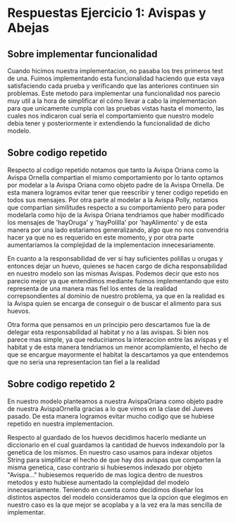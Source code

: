 # Respuestas Ejercicio 1: Avispas y Abejas

## Sobre implementar funcionalidad
Cuando hicimos nuestra implementacion, no pasaba los tres primeros test de una. Fuimos implementando esta funcionalidad haciendo que esta vaya satisfaciendo cada prueba y verificando que las anteriores continuen sin problemas. Este metodo para implementar una funcionalidad nos parecio muy util a la hora de simplificar el cómo llevar a cabo la implementacion para que unicamente cumpla con las pruebas vistas hasta el momento, las cuales nos indicaron cual seria el comportamiento que nuestro modelo debia tener y posteriormente ir extendiendo la funcionalidad de dicho modelo.

## Sobre codigo repetido
Respecto al codigo repetido notamos que tanto la Avispa Oriana como la Avispa Ornella compartian el mismo comportamiento por lo tanto optamos por modelar a la Avispa Oriana como objeto padre de la Avispa Ornella. De esta manera logramos evitar tener que reescribir y tener codigo repetido en todos sus mensajes.
Por otra parte al modelar a la Avispa Polly, notamos que compartian similitudes respecto a su comportamiento pero para poder modelarla como hijo de la Avispa Oriana tendriamos que haber modificado los mensajes de 'hayOruga' y 'hayPolilla' por 'hayAlimento' y de esta manera por una lado estariamos generalizando, algo que no nos convendria hacer ya que no es requerido en este momento, y por otra parte aumentariamos la complejidad de la implementacion innecesariamente. 

En cuanto a la responsabilidad de ver si hay suficientes polillas u orugas y entonces dejar un huevo, quienes se hacen cargo de dicha responsabilidad en nuestro modelo son las mismas Avispas. Podemos decir que esto nos parecio mejor ya que entendimos mediante fuimos implementando que esto representa de una manera mas fiel los entes de la realidad correpsondientes al dominio de nuestro problema, ya que en la realidad es la Avispa quien se encarga de conseguir o de buscar el alimento para sus huevos.

Otra forma que pensamos en un principio pero descartamos fue la de delegar esta responsabilidad al habitat y no a las avispas. 
Si bien nos parece mas simple, ya que reduciriamos la interaccion entre las avispas y el habitat y de esta manera tendriamos un menor acomplamiento, el hecho de que se encargue mayormente el habitat la descartamos ya que entendemos que no seria una representacion tan fiel a la realidad

## Sobre codigo repetido 2
En nuestro modelo planteamos a nuestra AvispaOriana como objeto padre de nuestra AvispaOrnella gracias a lo que vimos en la clase del Jueves pasado. De esta manera logramos evitar mucho codigo que se hubiese repetido en nuestra implementacion.

Respecto al guardado de los huevos decidimos hacerlo mediante un diccionario en el cual guardamos la cantidad de huevos indexandolo por la genetica de los mismos. En nuestro caso usamos para indexar objetos String para simplificar el hecho de que hay dos avispas que comparten la misma genetica, caso contrario si hubiesemos indexado por objeto "Avispa..." hubiesemos requerido de mas logica dentro de nuestros metodos y esto hubiese aumentado la complejidad del modelo innecesariamente.
Teniendo en cuenta como decidimos diseñar los distintos aspectos del modelo consideramos que la opcion que elegimos en nuestro caso es la que mejor se acoplaba y a la vez era la mas sencilla de implementar.

